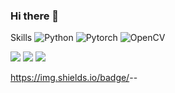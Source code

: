 ### Hi there 👋

Skills
<img alt="Python" src ="https://img.shields.io/badge/python-3670A0?style=for-the-badge&logo=python&logoColor=ffdd54"/>
<img alt="Pytorch" src ="https://img.shields.io/badge/PyTorch-%23EE4C2C.svg?style=for-the-badge&logo=PyTorch&logoColor=white"/>
<img alt="OpenCV" src ="https://img.shields.io/badge/opencv-%23white.svg?style=for-the-badge&logo=opencv&logoColor=white"/>



<img src="https://img.shields.io/badge/텍스트-컬러코드?style=원하는스타일&logo=아이콘이름&logoColor=white"/>

<img src="https://img.shields.io/badge/Python-000000?style=flat-square&logo=Python&logoColor=white"/>
<img src="https://img.shields.io/badge/Swift-F05138?style=flat-square&logo=Swift&logoColor=white"/>

https://img.shields.io/badge/<LABEL>-<MESSAGE>-<COLOR>

<!--
**Dohynghyng/Dohynghyng** is a ✨ _special_ ✨ repository because its `README.md` (this file) appears on your GitHub profile.

Here are some ideas to get you started:

- 🔭 I’m currently working on ...
- 🌱 I’m currently learning ...
- 👯 I’m looking to collaborate on ...
- 🤔 I’m looking for help with ...
- 💬 Ask me about ...
- 📫 How to reach me: ...
- 😄 Pronouns: ...
- ⚡ Fun fact: ...
-->
